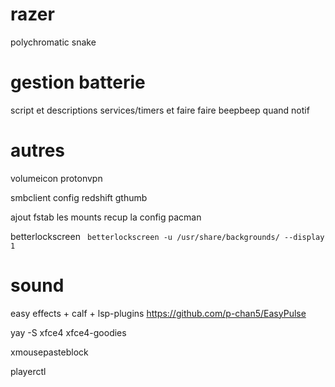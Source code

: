 razer
=====
polychromatic
snake

gestion batterie
================
script et descriptions services/timers et faire faire beepbeep quand notif 

autres
======
volumeicon
protonvpn

smbclient
config redshift
gthumb

ajout fstab les mounts
recup la config pacman


betterlockscreen
` betterlockscreen -u /usr/share/backgrounds/ --display 1`

# sound
easy effects + calf + lsp-plugins
https://github.com/p-chan5/EasyPulse


yay -S xfce4 xfce4-goodies

xmousepasteblock

playerctl
